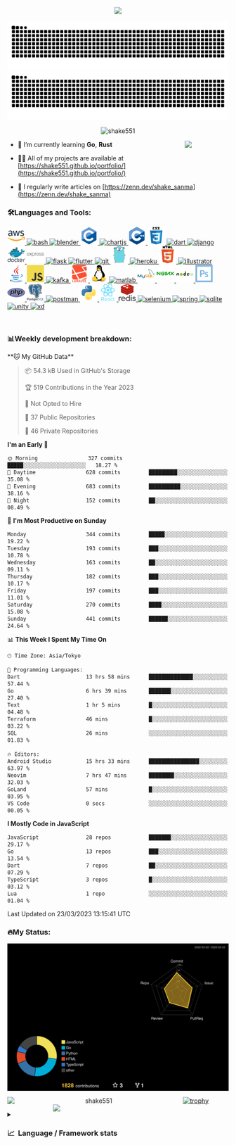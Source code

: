 <p align="center"><img src="https://capsule-render.vercel.app/api?type=waving&color=gradient&height=300&section=header&text=Hi%20I'm%20shake&fontSize=90&animation=fadeIn&fontAlignY=38&desc=Welcome%20To%20Shake's%20GitHub%20Profile%20&descAlignY=51&descAlign=62"></p>

<p align="center">
  <img src="https://raw.githubusercontent.com/shake551/shake551/output/github-contribution-grid-snake-dark.svg#gh-dark-mode-only" />
  <img src="https://raw.githubusercontent.com/shake551/shake551/output/github-contribution-grid-snake.svg#gh-light-mode-only" />
</p>


<p align="center">
  <img src="https://komarev.com/ghpvc/?username=shake551&label=Profile%20views&color=0e75b6&style=flat" alt="shake551" />
</p>

<img src="https://media.giphy.com/media/hvRJCLFzcasrR4ia7z/giphy.gif" width="100" align="right">

- 🌱 I’m currently learning **Go**, **Rust**

- 👨‍💻 All of my projects are available at [https://shake551.github.io/portfolio/](https://shake551.github.io/portfolio/)

- 📝 I regularly write articles on [https://zenn.dev/shake_sanma](https://zenn.dev/shake_sanma)


<h3 align="left">🛠️Languages and Tools:</h3>
<p align="left"> <a href="https://aws.amazon.com" target="_blank" rel="noreferrer"> <img src="https://raw.githubusercontent.com/devicons/devicon/master/icons/amazonwebservices/amazonwebservices-original-wordmark.svg" alt="aws" width="40" height="40"/> </a> <a href="https://www.gnu.org/software/bash/" target="_blank" rel="noreferrer"> <img src="https://www.vectorlogo.zone/logos/gnu_bash/gnu_bash-icon.svg" alt="bash" width="40" height="40"/> </a> <a href="https://www.blender.org/" target="_blank" rel="noreferrer"> <img src="https://download.blender.org/branding/community/blender_community_badge_white.svg" alt="blender" width="40" height="40"/> </a> <a href="https://www.cprogramming.com/" target="_blank" rel="noreferrer"> <img src="https://raw.githubusercontent.com/devicons/devicon/master/icons/c/c-original.svg" alt="c" width="40" height="40"/> </a> <a href="https://www.chartjs.org" target="_blank" rel="noreferrer"> <img src="https://www.chartjs.org/media/logo-title.svg" alt="chartjs" width="40" height="40"/> </a> <a href="https://www.w3schools.com/cpp/" target="_blank" rel="noreferrer"> <img src="https://raw.githubusercontent.com/devicons/devicon/master/icons/cplusplus/cplusplus-original.svg" alt="cplusplus" width="40" height="40"/> </a> <a href="https://www.w3schools.com/css/" target="_blank" rel="noreferrer"> <img src="https://raw.githubusercontent.com/devicons/devicon/master/icons/css3/css3-original-wordmark.svg" alt="css3" width="40" height="40"/> </a> <a href="https://dart.dev" target="_blank" rel="noreferrer"> <img src="https://www.vectorlogo.zone/logos/dartlang/dartlang-icon.svg" alt="dart" width="40" height="40"/> </a> <a href="https://www.djangoproject.com/" target="_blank" rel="noreferrer"> <img src="https://cdn.worldvectorlogo.com/logos/django.svg" alt="django" width="40" height="40"/> </a> <a href="https://www.docker.com/" target="_blank" rel="noreferrer"> <img src="https://raw.githubusercontent.com/devicons/devicon/master/icons/docker/docker-original-wordmark.svg" alt="docker" width="40" height="40"/> </a> <a href="https://expressjs.com" target="_blank" rel="noreferrer"> <img src="https://raw.githubusercontent.com/devicons/devicon/master/icons/express/express-original-wordmark.svg" alt="express" width="40" height="40"/> </a> <a href="https://flask.palletsprojects.com/" target="_blank" rel="noreferrer"> <img src="https://www.vectorlogo.zone/logos/pocoo_flask/pocoo_flask-icon.svg" alt="flask" width="40" height="40"/> </a> <a href="https://flutter.dev" target="_blank" rel="noreferrer"> <img src="https://www.vectorlogo.zone/logos/flutterio/flutterio-icon.svg" alt="flutter" width="40" height="40"/> </a> <a href="https://git-scm.com/" target="_blank" rel="noreferrer"> <img src="https://www.vectorlogo.zone/logos/git-scm/git-scm-icon.svg" alt="git" width="40" height="40"/> </a> <a href="https://golang.org" target="_blank" rel="noreferrer"> <img src="https://raw.githubusercontent.com/devicons/devicon/master/icons/go/go-original.svg" alt="go" width="40" height="40"/> </a> <a href="https://heroku.com" target="_blank" rel="noreferrer"> <img src="https://www.vectorlogo.zone/logos/heroku/heroku-icon.svg" alt="heroku" width="40" height="40"/> </a> <a href="https://www.w3.org/html/" target="_blank" rel="noreferrer"> <img src="https://raw.githubusercontent.com/devicons/devicon/master/icons/html5/html5-original-wordmark.svg" alt="html5" width="40" height="40"/> </a> <a href="https://www.adobe.com/in/products/illustrator.html" target="_blank" rel="noreferrer"> <img src="https://www.vectorlogo.zone/logos/adobe_illustrator/adobe_illustrator-icon.svg" alt="illustrator" width="40" height="40"/> </a> <a href="https://www.java.com" target="_blank" rel="noreferrer"> <img src="https://raw.githubusercontent.com/devicons/devicon/master/icons/java/java-original.svg" alt="java" width="40" height="40"/> </a> <a href="https://developer.mozilla.org/en-US/docs/Web/JavaScript" target="_blank" rel="noreferrer"> <img src="https://raw.githubusercontent.com/devicons/devicon/master/icons/javascript/javascript-original.svg" alt="javascript" width="40" height="40"/> </a> <a href="https://kafka.apache.org/" target="_blank" rel="noreferrer"> <img src="https://www.vectorlogo.zone/logos/apache_kafka/apache_kafka-icon.svg" alt="kafka" width="40" height="40"/> </a> <a href="https://laravel.com/" target="_blank" rel="noreferrer"> <img src="https://raw.githubusercontent.com/devicons/devicon/master/icons/laravel/laravel-plain-wordmark.svg" alt="laravel" width="40" height="40"/> </a> <a href="https://www.linux.org/" target="_blank" rel="noreferrer"> <img src="https://raw.githubusercontent.com/devicons/devicon/master/icons/linux/linux-original.svg" alt="linux" width="40" height="40"/> </a> <a href="https://www.mathworks.com/" target="_blank" rel="noreferrer"> <img src="https://upload.wikimedia.org/wikipedia/commons/2/21/Matlab_Logo.png" alt="matlab" width="40" height="40"/> </a> <a href="https://www.mysql.com/" target="_blank" rel="noreferrer"> <img src="https://raw.githubusercontent.com/devicons/devicon/master/icons/mysql/mysql-original-wordmark.svg" alt="mysql" width="40" height="40"/> </a> <a href="https://www.nginx.com" target="_blank" rel="noreferrer"> <img src="https://raw.githubusercontent.com/devicons/devicon/master/icons/nginx/nginx-original.svg" alt="nginx" width="40" height="40"/> </a> <a href="https://nodejs.org" target="_blank" rel="noreferrer"> <img src="https://raw.githubusercontent.com/devicons/devicon/master/icons/nodejs/nodejs-original-wordmark.svg" alt="nodejs" width="40" height="40"/> </a> <a href="https://www.photoshop.com/en" target="_blank" rel="noreferrer"> <img src="https://raw.githubusercontent.com/devicons/devicon/master/icons/photoshop/photoshop-line.svg" alt="photoshop" width="40" height="40"/> </a> <a href="https://www.php.net" target="_blank" rel="noreferrer"> <img src="https://raw.githubusercontent.com/devicons/devicon/master/icons/php/php-original.svg" alt="php" width="40" height="40"/> </a> <a href="https://www.postgresql.org" target="_blank" rel="noreferrer"> <img src="https://raw.githubusercontent.com/devicons/devicon/master/icons/postgresql/postgresql-original-wordmark.svg" alt="postgresql" width="40" height="40"/> </a> <a href="https://postman.com" target="_blank" rel="noreferrer"> <img src="https://www.vectorlogo.zone/logos/getpostman/getpostman-icon.svg" alt="postman" width="40" height="40"/> </a> <a href="https://www.python.org" target="_blank" rel="noreferrer"> <img src="https://raw.githubusercontent.com/devicons/devicon/master/icons/python/python-original.svg" alt="python" width="40" height="40"/> </a> <a href="https://reactjs.org/" target="_blank" rel="noreferrer"> <img src="https://raw.githubusercontent.com/devicons/devicon/master/icons/react/react-original-wordmark.svg" alt="react" width="40" height="40"/> </a> <a href="https://redis.io" target="_blank" rel="noreferrer"> <img src="https://raw.githubusercontent.com/devicons/devicon/master/icons/redis/redis-original-wordmark.svg" alt="redis" width="40" height="40"/> </a> <a href="https://www.selenium.dev" target="_blank" rel="noreferrer"> <img src="https://raw.githubusercontent.com/detain/svg-logos/780f25886640cef088af994181646db2f6b1a3f8/svg/selenium-logo.svg" alt="selenium" width="40" height="40"/> </a> <a href="https://spring.io/" target="_blank" rel="noreferrer"> <img src="https://www.vectorlogo.zone/logos/springio/springio-icon.svg" alt="spring" width="40" height="40"/> </a> <a href="https://www.sqlite.org/" target="_blank" rel="noreferrer"> <img src="https://www.vectorlogo.zone/logos/sqlite/sqlite-icon.svg" alt="sqlite" width="40" height="40"/> </a> <a href="https://unity.com/" target="_blank" rel="noreferrer"> <img src="https://www.vectorlogo.zone/logos/unity3d/unity3d-icon.svg" alt="unity" width="40" height="40"/> </a> <a href="https://www.adobe.com/products/xd.html" target="_blank" rel="noreferrer"> <img src="https://cdn.worldvectorlogo.com/logos/adobe-xd.svg" alt="xd" width="40" height="40"/> </a> </p>

<br>

<h3 align="left">📊Weekly development breakdown:</h3>
<!--START_SECTION:waka-->
**🐱 My GitHub Data** 

> 📦 54.3 kB Used in GitHub's Storage 
 > 
> 🏆 519 Contributions in the Year 2023
 > 
> 🚫 Not Opted to Hire
 > 
> 📜 37 Public Repositories 
 > 
> 🔑 46 Private Repositories 
 > 
**I'm an Early 🐤** 

```text
🌞 Morning                327 commits         █████░░░░░░░░░░░░░░░░░░░░   18.27 % 
🌆 Daytime                628 commits         █████████░░░░░░░░░░░░░░░░   35.08 % 
🌃 Evening                683 commits         ██████████░░░░░░░░░░░░░░░   38.16 % 
🌙 Night                  152 commits         ██░░░░░░░░░░░░░░░░░░░░░░░   08.49 % 
```
📅 **I'm Most Productive on Sunday** 

```text
Monday                   344 commits         █████░░░░░░░░░░░░░░░░░░░░   19.22 % 
Tuesday                  193 commits         ███░░░░░░░░░░░░░░░░░░░░░░   10.78 % 
Wednesday                163 commits         ██░░░░░░░░░░░░░░░░░░░░░░░   09.11 % 
Thursday                 182 commits         ███░░░░░░░░░░░░░░░░░░░░░░   10.17 % 
Friday                   197 commits         ███░░░░░░░░░░░░░░░░░░░░░░   11.01 % 
Saturday                 270 commits         ████░░░░░░░░░░░░░░░░░░░░░   15.08 % 
Sunday                   441 commits         ██████░░░░░░░░░░░░░░░░░░░   24.64 % 
```


📊 **This Week I Spent My Time On** 

```text
🕑︎ Time Zone: Asia/Tokyo

💬 Programming Languages: 
Dart                     13 hrs 58 mins      ██████████████░░░░░░░░░░░   57.44 % 
Go                       6 hrs 39 mins       ███████░░░░░░░░░░░░░░░░░░   27.40 % 
Text                     1 hr 5 mins         █░░░░░░░░░░░░░░░░░░░░░░░░   04.48 % 
Terraform                46 mins             █░░░░░░░░░░░░░░░░░░░░░░░░   03.22 % 
SQL                      26 mins             ░░░░░░░░░░░░░░░░░░░░░░░░░   01.83 % 

🔥 Editors: 
Android Studio           15 hrs 33 mins      ████████████████░░░░░░░░░   63.97 % 
Neovim                   7 hrs 47 mins       ████████░░░░░░░░░░░░░░░░░   32.03 % 
GoLand                   57 mins             █░░░░░░░░░░░░░░░░░░░░░░░░   03.95 % 
VS Code                  0 secs              ░░░░░░░░░░░░░░░░░░░░░░░░░   00.05 % 
```

**I Mostly Code in JavaScript** 

```text
JavaScript               28 repos            ███████░░░░░░░░░░░░░░░░░░   29.17 % 
Go                       13 repos            ███░░░░░░░░░░░░░░░░░░░░░░   13.54 % 
Dart                     7 repos             ██░░░░░░░░░░░░░░░░░░░░░░░   07.29 % 
TypeScript               3 repos             █░░░░░░░░░░░░░░░░░░░░░░░░   03.12 % 
Lua                      1 repo              ░░░░░░░░░░░░░░░░░░░░░░░░░   01.04 % 
```




 Last Updated on 23/03/2023 13:15:41 UTC
<!--END_SECTION:waka-->


<h3 align="left">🔥My Status:</h3>

<p align="center">
  <img src="./profile-3d-contrib/profile-night-rainbow.svg" align="center" width="550">
</p>
  
<p align="center">
<img src="https://github-readme-streak-stats.herokuapp.com/?user=shake551&theme=highcontrast" alt="shake551" align="left" width="400">
<img src="https://github-readme-stats.vercel.app/api?username=shake551&count_private=true&show_icons=true&theme=highcontrast" align="right" width="400">
</p>

[![trophy](https://github-profile-trophy.vercel.app/?username=shake551&theme=darkhub&column=8)](https://github.com/ryo-ma/github-profile-trophy)

<details>
  <summary><h3>📈&nbsp;&nbsp;Language&nbsp;/&nbsp;Framework stats</h3></summary>
  <br/>
  <a href='https://profile.codersrank.io/user/shake551/'>
    <img src='http://cr-skills-chart-widget.azurewebsites.net/api/api?username=shake551' width="800">
  </a>

</details>
